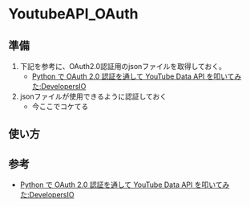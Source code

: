 # YoutubeAPI_OAuth

## 準備

1. 下記を参考に、OAuth2.0認証用のjsonファイルを取得しておく。  
    - [Python で OAuth 2.0 認証を通して YouTube Data API を叩いてみた:DevelopersIO](https://dev.classmethod.jp/articles/oauth2-youtube-data-api/)
2. jsonファイルが使用できるように認証しておく
    - 今ここでコケてる

## 使い方



## 参考

- [Python で OAuth 2.0 認証を通して YouTube Data API を叩いてみた:DevelopersIO](https://dev.classmethod.jp/articles/oauth2-youtube-data-api/)
